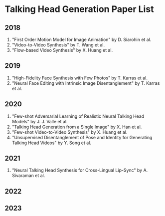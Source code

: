 # Talking Head Generation Paper List
## 2018
1. "First Order Motion Model for Image Animation" by D. Siarohin et al.
2. "Video-to-Video Synthesis" by T. Wang et al.
3. "Flow-based Video Synthesis" by X. Huang et al.

## 2019
1. "High-Fidelity Face Synthesis with Few Photos" by T. Karras et al.
2. "Neural Face Editing with Intrinsic Image Disentanglement" by T. Karras et al.

## 2020
1. "Few-shot Adversarial Learning of Realistic Neural Talking Head Models" by J. J. Valle et al.
2. "Talking Head Generation from a Single Image" by X. Han et al.
3. "Few-shot Video-to-Video Synthesis" by X. Huang et al.
4. "Unsupervised Disentanglement of Pose and Identity for Generating Talking Head Videos" by Y. Song et al.

## 2021
1. "Neural Talking Head Synthesis for Cross-Lingual Lip-Sync" by A. Sivaraman et al.

## 2022

## 2023
